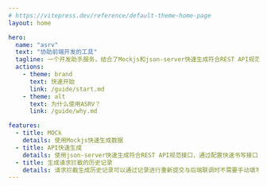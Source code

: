 ```yaml
---
# https://vitepress.dev/reference/default-theme-home-page
layout: home

hero:
  name: "asrv"
  text: "协助前端开发的工具"
  tagline: 一个开发助手服务，结合了Mockjs和json-server快速生成符合REST API规范接口。
  actions:
    - theme: brand
      text: 快速开始
      link: /guide/start.md
    - theme: alt
      text: 为什么使用ASRV？
      link: /guide/why.md

features:
  - title: MOCk
    details: 使用Mockjs快速生成数据
  - title: API快速生成
    details: 使用json-server快速生成符合REST API规范接口，通过配置快速书写接口
  - title: 生成请求拦截的历史记录
    details: 请求拦截生成历史记录可以通过记录进行重新提交与后端联调时不需要手动填写参数
---
```

